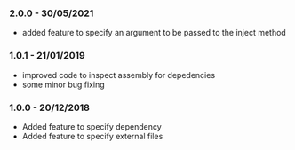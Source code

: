### 2.0.0 - 30/05/2021
* added feature to specify an argument to be passed to the inject method

### 1.0.1 - 21/01/2019
* improved code to inspect assembly for depedencies
* some minor bug fixing

### 1.0.0 - 20/12/2018
* Added feature to specify dependency
* Added feature to specify external files